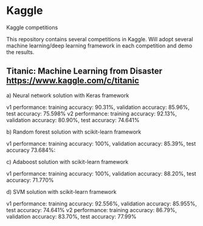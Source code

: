 # Kaggle
Kaggle competitions

This repository contains several competitions in Kaggle. Will adopt several machine learning/deep learning framework in each competition and demo the results.

## Titanic: Machine Learning from Disaster https://www.kaggle.com/c/titanic

a) Neural network solution with Keras framework 

v1 performance: training accuracy: 90.31%, validation accuracy: 85.96%, test accuracy: 75.598%
v2 performance: training accuracy: 92.13%, validation accuracy: 80.90%, test accuracy: 74.641%

b) Random forest solution with scikit-learn framework

v1 performance: training accuracy: 100%, validation accuracy: 85.39%, test accuracy 73.684%: 

c) Adaboost solution with scikit-learn framework 

v1 performance: training accuracy: 100%, validation accuracy: 88.20%, test accuracy: 71.770%

d) SVM solution with scikit-learn framework 

v1 performance: training accuracy: 92.556%, validation accuracy: 85.955%, test accuracy: 74.641%
v2 performance: training accuracy: 86.79%, validation accuracy: 83.70%, test accuracy: 77.99%
